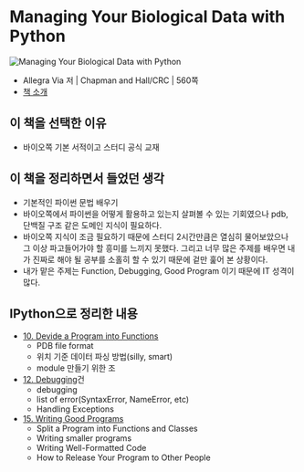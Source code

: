 # Managing Your Biological Data with Python

![Managing Your Biological Data with Python](http://ecx.images-amazon.com/images/I/514mS1bGe4L.jpg)
- Allegra Via 저 | Chapman and Hall/CRC | 560쪽
- [책 소개](http://www.amazon.com/Managing-Biological-Chapman-Mathematical-Computational/dp/143988093X/ref=sr_1_1?ie=UTF8&qid=1417312695&sr=8-1&keywords=Managing+Your+Biological+Data+with+Python)

## 이 책을 선택한 이유

- 바이오쪽 기본 서적이고 스터디 공식 교재

## 이 책을 정리하면서 들었던 생각

- 기본적인 파이썬 문법 배우기
- 바이오쪽에서 파이썬을 어떻게 활용하고 있는지 살펴볼 수 있는 기회였으나 pdb, 단백질 구조 같은 도메인 지식이 필요하다.
- 바이오쪽 지식이 조금 필요하기 때문에 스터디 2시간만큼은 열심히 물어보았으나 그 이상 파고들어가야 할 흥미를 느끼지 못했다. 그리고 너무 많은 주제를 배우면 내가 진짜로 해야 될 공부를 소홀히 할 수 있기 때문에 겉만 훑어 본 상황이다.
- 내가 맡은 주제는 Function, Debugging, Good Program 이기 때문에 IT 성격이 많다.

## IPython으로 정리한 내용

- [10. Devide a Program into Functions](http://nbviewer.ipython.org/urls/raw.github.com/re4lfl0w/ipython/master/books/Managing_Your_Biological_Data_with_Python/ch10.ipynb)
  - PDB file format
  - 위치 기준 데이터 파싱 방법(silly, smart)
  - module 만들기 위한 조
- [12. Debugging](http://nbviewer.ipython.org/urls/raw.github.com/re4lfl0w/ipython/master/books/Managing_Your_Biological_Data_with_Python/ch12.ipynb)건
  - debugging
  - list of error(SyntaxError, NameError, etc)
  - Handling Exceptions
- [15. Writing Good Programs](http://nbviewer.ipython.org/urls/raw.github.com/re4lfl0w/ipython/master/books/Managing_Your_Biological_Data_with_Python/ch15.ipynb)
  - Split a Program into Functions and Classes
  - Writing smaller programs
  - Writing Well-Formatted Code
  - How to Release Your Program to Other People